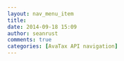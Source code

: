 ```yaml
---
layout: nav_menu_item
title: 
date: 2014-09-18 15:09
author: seanrust
comments: true
categories: [AvaTax API navigation]
---
```

 
